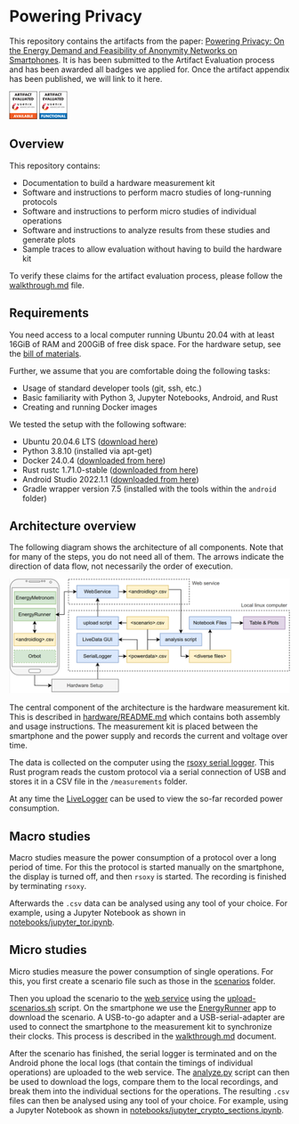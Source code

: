 # Powering Privacy

This repository contains the artifacts from the paper: [Powering Privacy: On the Energy Demand and Feasibility of Anonymity Networks on Smartphones](https://www.usenix.org/conference/usenixsecurity23/).
It is has been submitted to the Artifact Evaluation process and has been awarded all badges we applied for.
Once the artifact appendix has been published, we will link to it here.

![USENIX Artifact Evaluation Badge Available](badge-available-small.png)
![USENIX Artifact Evaluation Badge Functional](badge-functional-small.png)


## Overview

This repository contains:
- Documentation to build a hardware measurement kit
- Software and instructions to perform macro studies of long-running protocols
- Software and instructions to perform micro studies of individual operations
- Software and instructions to analyze results from these studies and generate plots
- Sample traces to allow evaluation without having to build the hardware kit

To verify these claims for the artifact evaluation process, please follow the [walkthrough.md](walkthrough.md) file.


## Requirements

You need access to a local computer running Ubuntu 20.04 with at least 16GiB of RAM and 200GiB of free disk space.
For the hardware setup, see the [bill of materials](hardware/bill-of-materials.md).

Further, we assume that you are comfortable doing the following tasks:
- Usage of standard developer tools (git, ssh, etc.)
- Basic familiarity with Python 3, Jupyter Notebooks, Android, and Rust
- Creating and running Docker images

We tested the setup with the following software:
- Ubuntu 20.04.6 LTS ([download here](https://releases.ubuntu.com/focal/))
- Python 3.8.10 (installed via apt-get)
- Docker 24.0.4 ([downloaded from here](https://docs.docker.com/engine/install/ubuntu/#install-using-the-convenience-script))
- Rust rustc 1.71.0-stable ([downloaded from here](https://rustup.rs/))
- Android Studio 2022.1.1 ([downloaded from here](https://developer.android.com/studio/archive))
- Gradle wrapper version 7.5 (installed with the tools within the `android` folder)


## Architecture overview

The following diagram shows the architecture of all components.
Note that for many of the steps, you do not need all of them.
The arrows indicate the direction of data flow, not necessarily the order of execution.

![Architecture overview](architecture-overview.png)

The central component of the architecture is the hardware measurement kit.
This is described in [hardware/README.md](hardware/README.md) which contains both assembly and usage instructions.
The measurement kit is placed between the smartphone and the power supply and records the current and voltage over time.

The data is collected on the computer using the [rsoxy serial logger](rsoxy/README.md).
This Rust program reads the custom protocol via a serial connection of USB and stores it in a CSV file in the `/measurements` folder.

At any time the [LiveLogger](livelogger/README.md) can be used to view the so-far recorded power consumption.

## Macro studies

Macro studies measure the power consumption of a protocol over a long period of time.
For this the protocol is started manually on the smartphone, the display is turned off, and then `rsoxy` is started.
The recording is finished by terminating `rsoxy`.

Afterwards the `.csv` data can be analysed using any tool of your choice.
For example, using a Jupyter Notebook as shown in [notebooks/jupyter_tor.ipynb](notebooks/jupyter_tor.ipynb).

## Micro studies

Micro studies measure the power consumption of single operations.
For this, you first create a scenario file such as those in the [scenarios](scenarios) folder.

Then you upload the scenario to the [web service](webservice/README.md) using the [upload-scenarios.sh](scripts/README.md) script.
On the smartphone we use the [EnergyRunner](android/README.md) app to download the scenario.
A USB-to-go adapter and a USB-serial-adapter are used to connect the smartphone to the measurement kit to synchronize their clocks.
This process is described in the [walkthrough.md](walkthrough.md) document.

After the scenario has finished, the serial logger is terminated and on the Android phone the local logs (that contain the timings of individual operations) are uploaded to the web service.
The [analyze.py](scripts/README.md) script can then be used to download the logs, compare them to the local recordings, and break them into the individual sections for the operations.
The resulting `.csv` files can then be analysed using any tool of your choice.
For example, using a Jupyter Notebook as shown in [notebooks/jupyter_crypto_sections.ipynb](notebooks/jupyter_crypto_sections.ipynb).
